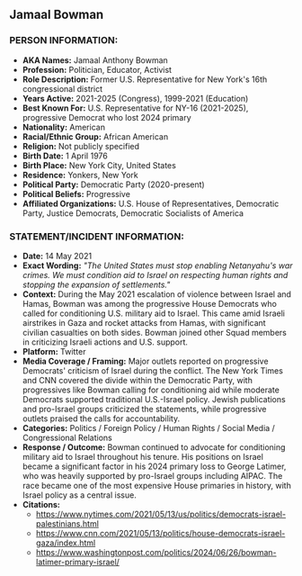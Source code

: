 ## Jamaal Bowman

### PERSON INFORMATION:
- **AKA Names:** Jamaal Anthony Bowman
- **Profession:** Politician, Educator, Activist
- **Role Description:** Former U.S. Representative for New York's 16th congressional district
- **Years Active:** 2021-2025 (Congress), 1999-2021 (Education)
- **Best Known For:** U.S. Representative for NY-16 (2021-2025), progressive Democrat who lost 2024 primary
- **Nationality:** American
- **Racial/Ethnic Group:** African American
- **Religion:** Not publicly specified
- **Birth Date:** 1 April 1976
- **Birth Place:** New York City, United States
- **Residence:** Yonkers, New York
- **Political Party:** Democratic Party (2020-present)
- **Political Beliefs:** Progressive
- **Affiliated Organizations:** U.S. House of Representatives, Democratic Party, Justice Democrats, Democratic Socialists of America

### STATEMENT/INCIDENT INFORMATION:
- **Date:** 14 May 2021
- **Exact Wording:** *"The United States must stop enabling Netanyahu's war crimes. We must condition aid to Israel on respecting human rights and stopping the expansion of settlements."*
- **Context:** During the May 2021 escalation of violence between Israel and Hamas, Bowman was among the progressive House Democrats who called for conditioning U.S. military aid to Israel. This came amid Israeli airstrikes in Gaza and rocket attacks from Hamas, with significant civilian casualties on both sides. Bowman joined other Squad members in criticizing Israeli actions and U.S. support.
- **Platform:** Twitter
- **Media Coverage / Framing:** Major outlets reported on progressive Democrats' criticism of Israel during the conflict. The New York Times and CNN covered the divide within the Democratic Party, with progressives like Bowman calling for conditioning aid while moderate Democrats supported traditional U.S.-Israel policy. Jewish publications and pro-Israel groups criticized the statements, while progressive outlets praised the calls for accountability.
- **Categories:** Politics / Foreign Policy / Human Rights / Social Media / Congressional Relations
- **Response / Outcome:** Bowman continued to advocate for conditioning military aid to Israel throughout his tenure. His positions on Israel became a significant factor in his 2024 primary loss to George Latimer, who was heavily supported by pro-Israel groups including AIPAC. The race became one of the most expensive House primaries in history, with Israel policy as a central issue.
- **Citations:** 
  - https://www.nytimes.com/2021/05/13/us/politics/democrats-israel-palestinians.html
  - https://www.cnn.com/2021/05/13/politics/house-democrats-israel-gaza/index.html
  - https://www.washingtonpost.com/politics/2024/06/26/bowman-latimer-primary-israel/